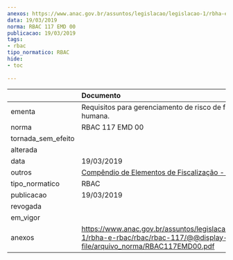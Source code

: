 ```yaml
---
anexos: https://www.anac.gov.br/assuntos/legislacao/legislacao-1/rbha-e-rbac/rbac/rbac-117/@@display-file/arquivo_norma/RBAC117EMD00.pdf
data: 19/03/2019
norma: RBAC 117 EMD 00
publicacao: 19/03/2019
tags:
- rbac
tipo_normatico: RBAC
hide: 
- toc 
 
---
```


|                    | Documento                                                                                                                                                                                       |
|:-------------------|:------------------------------------------------------------------------------------------------------------------------------------------------------------------------------------------------|
| ementa             | Requisitos para gerenciamento de risco de fadiga humana.                                                                                                                                        |
| norma              | RBAC 117 EMD 00                                                                                                                                                                                 |
| tornada_sem_efeito |                                                                                                                                                                                                 |
| alterada           |                                                                                                                                                                                                 |
| data               | 19/03/2019                                                                                                                                                                                      |
| outros             | <a class="external-link" href="https://www.anac.gov.br/assuntos/legislacao/legislacao-1/portarias/2022/portaria-9999" target="_blank" title="">Compêndio de Elementos de Fiscalização - CEF</a> |
| tipo_normatico     | RBAC                                                                                                                                                                                            |
| publicacao         | 19/03/2019                                                                                                                                                                                      |
| revogada           |                                                                                                                                                                                                 |
| em_vigor           |                                                                                                                                                                                                 |
| anexos             | https://www.anac.gov.br/assuntos/legislacao/legislacao-1/rbha-e-rbac/rbac/rbac-117/@@display-file/arquivo_norma/RBAC117EMD00.pdf                                                                |
